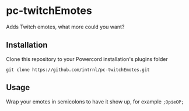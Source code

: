 # pc-twitchEmotes

Adds Twitch emotes, what more could you want?

## Installation

Clone this repository to your Powercord installation's plugins folder

```
git clone https://github.com/intrnl/pc-twitchEmotes.git
```

## Usage

Wrap your emotes in semicolons to have it show up, for example `;OpieOP;`
